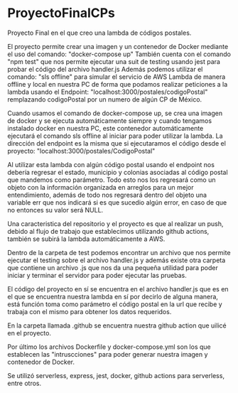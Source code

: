 # ProyectoFinalCPs
Proyecto Final en el que creo una lambda de códigos postales.

El proyecto permite crear una imagen y un contenedor de Docker mediante el uso del comando: "docker-compose up"
También cuenta con el comando "npm test" que nos permite ejecutar una suit de testing usando jest para probar el código del archivo handler.js
Además podemos utilizar el comando: "sls offline" para simular el servicio de AWS Lambda de manera offline y local en nuestra PC de forma que podamos realizar peticiones a la lambda usando el Endpoint: "localhost:3000/postales/codigoPostal" remplazando codigoPostal por un numero de algún CP de México.

Cuando usamos el comando de docker-compose up, se crea una imagen de docker y se ejecuta automáticamente siempre y cuando tengamos instalado docker en nuestra PC, este contenedor automáticamente ejecutará el comando sls offline al iniciar para poder utilizar la lambda. La dirección del endpoint es la misma que si ejecutaramos el código desde el proyecto: "localhost:3000/postales/CodigoPostal"

Al utilizar esta lambda con algún código postal usando el endpoint nos debería regresar el estado, municipio y colonias asociadas al código postal que mandemos como parámetro. Todo esto nos los regresará como un objeto con la información organizada en arreglos para un mejor entendimiento, además de todo nos regresará dentro del objeto una variable err que nos indicará si es que sucedio algún error, en caso de que no entonces su valor será NULL.

Una caracteristica del repositorio y el proyecto es que al realizar un push, debido al flujo de trabajo que establecimos utilizando github actions, también se subirá la lambda automáticamente a AWS.

Dentro de la carpeta de test podemos encontrar un archivo que nos permite ejecutar el testing sobre el archivo handler.js y además existe otra carpeta que contiene un archivo .js que nos da una pequeña utilidad para poder iniciar y terminar el servidor para poder ejecutar las pruebas.

El código del proyecto en sí se encuentra en el archivo handler.js que es en el que se encuentra nuestra lambda en sí por decirlo de alguna manera, está función toma como parámetro el código postal en la url que recibe y trabaja con el mismo para obtener los datos requeridos.

En la carpeta llamada .github se encuentra nuestra github action que uilicé en el proyecto.

Por último los archivos Dockerfile y docker-compose.yml son los que establecen las "intruscciones" para poder generar nuestra imagen y contenedor de Docker.

Se utilizó serverless, express, jest, docker, github actions para serverless, entre otros.
